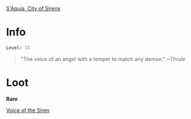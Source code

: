 <!-- TITLE: a singing siren -->

[S'Aquia, City of Sirens](saquia)

# Info

```perl
Level: 15
```
> "The voice of an angel with a temper to match any demon."
> *~Thrule*


# Loot

**Rare**

[Voice of the Siren](voice-of-the-siren)